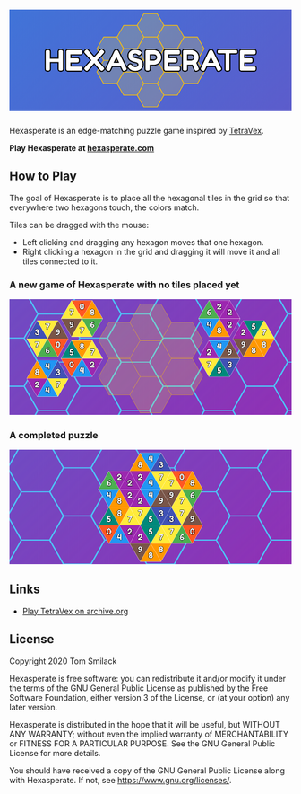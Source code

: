 # ![Hexasperate title card](assets/hexasperate-title.png)

Hexasperate is an edge-matching puzzle game inspired by [TetraVex](#links).

**Play Hexasperate at [hexasperate.com](https://www.hexasperate.com)**

## How to Play

The goal of Hexasperate is to place all the hexagonal tiles in the grid so that everywhere two hexagons touch, the colors match.

Tiles can be dragged with the mouse:
* Left clicking and dragging any hexagon moves that one hexagon.
* Right clicking a hexagon in the grid and dragging it will move it and all tiles connected to it.

### A new game of Hexasperate with no tiles placed yet
![A new game of Hexasperate](assets/goal-before.png)

### A completed puzzle
![A completed game of Hexasperate](assets/goal-after.png)

## Links

* [Play TetraVex on archive.org](https://archive.org/details/win3_TetraVex)

## License
Copyright 2020 Tom Smilack

Hexasperate is free software: you can redistribute it and/or modify
it under the terms of the GNU General Public License as published by
the Free Software Foundation, either version 3 of the License, or
(at your option) any later version.

Hexasperate is distributed in the hope that it will be useful,
but WITHOUT ANY WARRANTY; without even the implied warranty of
MERCHANTABILITY or FITNESS FOR A PARTICULAR PURPOSE.  See the
GNU General Public License for more details.

You should have received a copy of the GNU General Public License
along with Hexasperate.  If not, see <https://www.gnu.org/licenses/>.
